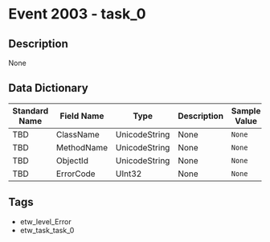 # Event 2003 - task_0

## Description
None

## Data Dictionary
|Standard Name|Field Name|Type|Description|Sample Value|
|---|---|---|---|---|
|TBD|ClassName|UnicodeString|None|`None`|
|TBD|MethodName|UnicodeString|None|`None`|
|TBD|ObjectId|UnicodeString|None|`None`|
|TBD|ErrorCode|UInt32|None|`None`|

## Tags
* etw_level_Error
* etw_task_task_0